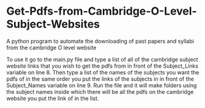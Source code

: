 # Get-Pdfs-from-Cambridge-O-Level-Subject-Websites
A python program to automate the downloading of past papers and syllabi from the cambridge O level website

To use it go to the main.py file and type a list of all of the cambridge subject website links that you wish to get the pdfs from in front of the Subject_Links variable on line 8. Then type a list of the names of the subjects you want the pdfs of in the same order you put the links of the subjects in in front of the Subject_Names variable on line 9. Run the file and it will make folders using the subject names inside which there will be all the pdfs on the cambridge website you put the link of in the list.
